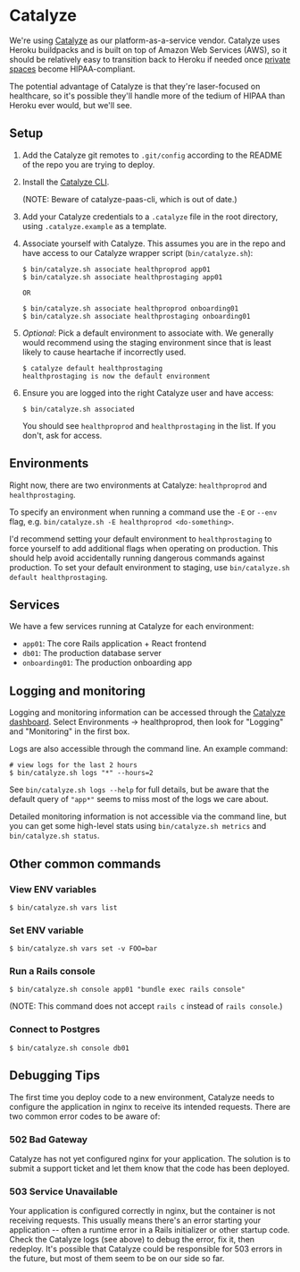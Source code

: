 # Catalyze

We're using [Catalyze](https://catalyze.io/) as our platform-as-a-service
vendor. Catalyze uses Heroku buildpacks and is built on top of Amazon Web
Services (AWS), so it should be relatively easy to transition back to Heroku if
needed once [private spaces](https://www.heroku.com/private-spaces) become
HIPAA-compliant.

The potential advantage of Catalyze is that they're laser-focused on
healthcare, so it's possible they'll handle more of the tedium of HIPAA than
Heroku ever would, but we'll see.

## Setup

1. Add the Catalyze git remotes to `.git/config` according to the README of the
   repo you are trying to deploy.

1. Install the [Catalyze CLI](https://github.com/catalyzeio/cli).

   (NOTE: Beware of catalyze-paas-cli, which is out of date.)

1. Add your Catalyze credentials to a `.catalyze` file in the root directory,
   using `.catalyze.example` as a template.

1. Associate yourself with Catalyze. This assumes you are in the repo and have
   access to our Catalyze wrapper script (`bin/catalyze.sh`):

   ```
   $ bin/catalyze.sh associate healthproprod app01
   $ bin/catalyze.sh associate healthprostaging app01

   OR

   $ bin/catalyze.sh associate healthproprod onboarding01
   $ bin/catalyze.sh associate healthprostaging onboarding01
   ```

1. *Optional*: Pick a default environment to associate with. We generally
   would recommend using the staging environment since that is least likely
   to cause heartache if incorrectly used.

   ```
   $ catalyze default healthprostaging
   healthprostaging is now the default environment
   ```

1. Ensure you are logged into the right Catalyze user and have access:

   ```
   $ bin/catalyze.sh associated
   ```

   You should see `healthproprod` and `healthprostaging` in the list. If you
   don't, ask for access.

## Environments

Right now, there are two environments at Catalyze: `healthproprod` and
`healthprostaging`.

To specify an environment when running a command use the `-E` or `--env` flag,
e.g. `bin/catalyze.sh -E healthproprod <do-something>`.

I'd recommend setting your default environment to `healthprostaging` to force
yourself to add additional flags when operating on production. This should help
avoid accidentally running dangerous commands against production. To set your
default environment to staging, use `bin/catalyze.sh default healthprostaging`.

## Services

We have a few services running at Catalyze for each environment:

- `app01`: The core Rails application + React frontend
- `db01`: The production database server
- `onboarding01`: The production onboarding app

## Logging and monitoring

Logging and monitoring information can be accessed through the [Catalyze
dashboard](https://dashboard.catalyze.io/signin). Select Environments ->
healthproprod, then look for "Logging" and "Monitoring" in the first box.

Logs are also accessible through the command line. An example command:

    # view logs for the last 2 hours
    $ bin/catalyze.sh logs "*" --hours=2

See `bin/catalyze.sh logs --help` for full details, but be aware that the
default query of `"app*"` seems to miss most of the logs we care about.

Detailed monitoring information is not accessible via the command line, but you
can get some high-level stats using `bin/catalyze.sh metrics` and
`bin/catalyze.sh status`.

## Other common commands

### View ENV variables

    $ bin/catalyze.sh vars list

### Set ENV variable

    $ bin/catalyze.sh vars set -v FOO=bar

### Run a Rails console

    $ bin/catalyze.sh console app01 "bundle exec rails console"

(NOTE: This command does not accept `rails c` instead of `rails console`.)

### Connect to Postgres

    $ bin/catalyze.sh console db01

## Debugging Tips

The first time you deploy code to a new environment, Catalyze needs to
configure the application in nginx to receive its intended requests. There are
two common error codes to be aware of:

### 502 Bad Gateway

Catalyze has not yet configured nginx for your application. The solution is to
submit a support ticket and let them know that the code has been deployed.

### 503 Service Unavailable

Your application is configured correctly in nginx, but the container is not
receiving requests. This usually means there's an error starting your
application -- often a runtime error in a Rails initializer or other startup
code. Check the Catalyze logs (see above) to debug the error, fix it, then
redeploy. It's possible that Catalyze could be responsible for 503 errors in
the future, but most of them seem to be on our side so far.
